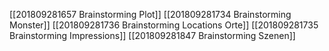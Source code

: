 [[201809281657 Brainstorming Plot]]
[[201809281734 Brainstorming Monster]]
[[201809281736 Brainstorming Locations Orte]]
[[201809281735 Brainstorming Impressions]]
[[201809281847 Brainstorming Szenen]]



